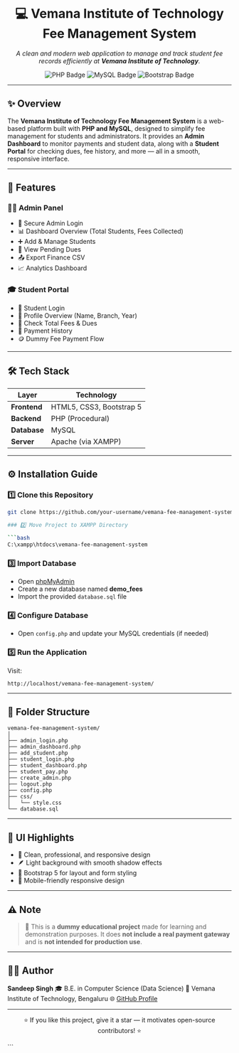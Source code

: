 <h1 align="center">💻 Vemana Institute of Technology Fee Management System</h1>

<p align="center">
  <i>A clean and modern web application to manage and track student fee records efficiently at <b>Vemana Institute of Technology</b>.</i>
</p>

<p align="center">
  <img src="https://img.shields.io/badge/PHP-Backend-blue?style=for-the-badge&logo=php" alt="PHP Badge"/>
  <img src="https://img.shields.io/badge/MySQL-Database-orange?style=for-the-badge&logo=mysql" alt="MySQL Badge"/>
  <img src="https://img.shields.io/badge/Bootstrap-Frontend-purple?style=for-the-badge&logo=bootstrap" alt="Bootstrap Badge"/>
</p>

---

## ✨ Overview

The **Vemana Institute of Technology Fee Management System** is a web-based platform built with **PHP and MySQL**, designed to simplify fee management for students and administrators. It provides an **Admin Dashboard** to monitor payments and student data, along with a **Student Portal** for checking dues, fee history, and more — all in a smooth, responsive interface.

---

## 🚀 Features

### 👨‍💼 Admin Panel
- 🔐 Secure Admin Login  
- 📊 Dashboard Overview (Total Students, Fees Collected)  
- ➕ Add & Manage Students  
- 🧾 View Pending Dues  
- 📤 Export Finance CSV  
- 📈 Analytics Dashboard  

### 🎓 Student Portal
- 🔑 Student Login  
- 👤 Profile Overview (Name, Branch, Year)  
- 💸 Check Total Fees & Dues  
- 🧾 Payment History  
- 🪙 Dummy Fee Payment Flow  

---

## 🛠️ Tech Stack

| Layer | Technology |
|-------|-------------|
| **Frontend** | HTML5, CSS3, Bootstrap 5 |
| **Backend** | PHP (Procedural) |
| **Database** | MySQL |
| **Server** | Apache (via XAMPP) |

---

## ⚙️ Installation Guide

### 1️⃣ Clone this Repository
```bash
git clone https://github.com/your-username/vemana-fee-management-system.git

### 2️⃣ Move Project to XAMPP Directory

```bash
C:\xampp\htdocs\vemana-fee-management-system
```

### 3️⃣ Import Database

* Open [phpMyAdmin](http://localhost/phpmyadmin)
* Create a new database named **demo_fees**
* Import the provided `database.sql` file

### 4️⃣ Configure Database

* Open `config.php` and update your MySQL credentials (if needed)

### 5️⃣ Run the Application

Visit:

```
http://localhost/vemana-fee-management-system/
```

---

## 🧩 Folder Structure

```
vemana-fee-management-system/
│
├── admin_login.php
├── admin_dashboard.php
├── add_student.php
├── student_login.php
├── student_dashboard.php
├── student_pay.php
├── create_admin.php
├── logout.php
├── config.php
├── css/
│   └── style.css
└── database.sql
```

---

## 🎨 UI Highlights

* 🌈 Clean, professional, and responsive design
* 🪶 Light background with smooth shadow effects
* 🧱 Bootstrap 5 for layout and form styling
* 📱 Mobile-friendly responsive design

---

## ⚠️ Note

> 🧠 This is a **dummy educational project** made for learning and demonstration purposes.
> It does **not include a real payment gateway** and is **not intended for production use**.

---

## 🧑‍💻 Author

**Sandeep Singh**
🎓 B.E. in Computer Science (Data Science)
🏫 Vemana Institute of Technology, Bengaluru
🌐 [GitHub Profile](https://github.com/your-username)

---

<p align="center">
  ⭐ If you like this project, give it a star — it motivates open-source contributors! ⭐
</p>
```
